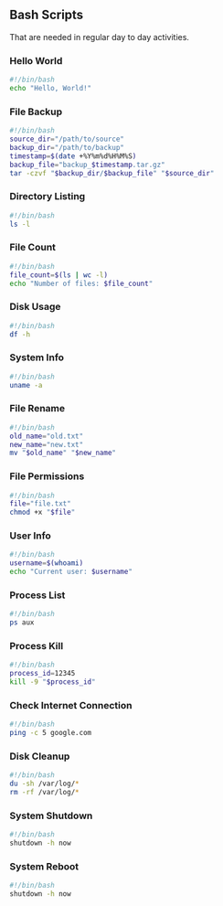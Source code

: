 ## Bash Scripts
That are needed in regular day to day activities.

### Hello World
```bash
#!/bin/bash
echo "Hello, World!"
```

### File Backup
```bash
#!/bin/bash
source_dir="/path/to/source"
backup_dir="/path/to/backup"
timestamp=$(date +%Y%m%d%H%M%S)
backup_file="backup_$timestamp.tar.gz"
tar -czvf "$backup_dir/$backup_file" "$source_dir"
```

### Directory Listing
```bash
#!/bin/bash
ls -l
```

### File Count
```bash
#!/bin/bash
file_count=$(ls | wc -l)
echo "Number of files: $file_count"
```

### Disk Usage
```bash
#!/bin/bash
df -h
```

### System Info
```bash
#!/bin/bash
uname -a
```

### File Rename
```bash
#!/bin/bash
old_name="old.txt"
new_name="new.txt"
mv "$old_name" "$new_name"
```

### File Permissions
```bash
#!/bin/bash
file="file.txt"
chmod +x "$file"
```

### User Info
```bash
#!/bin/bash
username=$(whoami)
echo "Current user: $username"
```

### Process List
```bash
#!/bin/bash
ps aux
```

### Process Kill
```bash
#!/bin/bash
process_id=12345
kill -9 "$process_id"
```

### Check Internet Connection
```bash
#!/bin/bash
ping -c 5 google.com
```

### Disk Cleanup
```bash
#!/bin/bash
du -sh /var/log/*
rm -rf /var/log/*
```

### System Shutdown
```bash
#!/bin/bash
shutdown -h now
```

### System Reboot
```bash
#!/bin/bash
shutdown -h now
```

